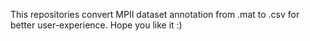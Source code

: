 This repositories convert MPII dataset annotation from .mat to .csv
for better user-experience. Hope you like it :)
